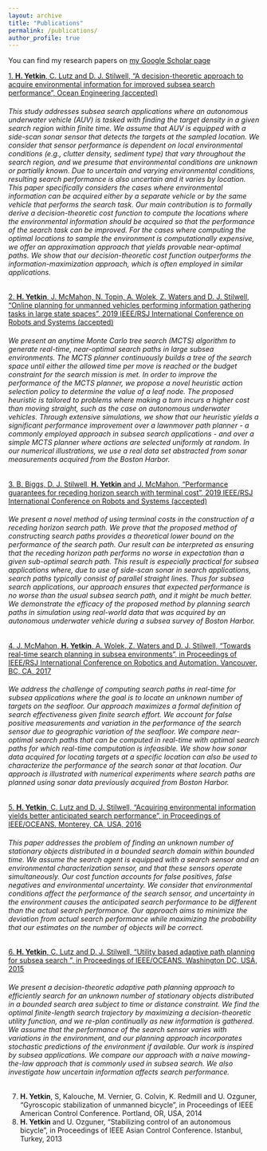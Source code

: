 ```yaml
---
layout: archive
title: "Publications"
permalink: /publications/
author_profile: true
---
```


You can find my research papers on [my Google Scholar page](https://scholar.google.com.tr/citations?user=vbfCyB0AAAAJ&hl=en&oi=ao)

[1. **H. Yetkin**, C. Lutz and D. J. Stilwell, “A decision-theoretic approach to acquire environmental information for improved subsea search performance”, Ocean Engineering (accepted)](https://www.sciencedirect.com/science/article/abs/pii/S0029801820303255)

###### This study addresses subsea search applications where an autonomous underwater vehicle (AUV) is tasked with finding the target density in a given search region within finite time. We assume that AUV is equipped with a side-scan sonar sensor that detects the targets at the sampled location. We consider that sensor performance is dependent on local environmental conditions (e.g., clutter density, sediment type) that vary throughout the search region, and we presume that environmental conditions are unknown or partially known. Due to uncertain and varying environmental conditions, resulting search performance is also uncertain and it varies by location. This paper specifically considers the cases where environmental information can be acquired either by a separate vehicle or by the same vehicle that performs the search task. Our main contribution is to formally derive a decision-theoretic cost function to compute the locations where the environmental information should be acquired so that the performance of the search task can be improved. For the cases where computing the optimal locations to sample the environment is computationally expensive, we offer an approximation approach that yields provable near-optimal paths. We show that our decision-theoretic cost function outperforms the information-maximization approach, which is often employed in similar applications.

[2. **H. Yetkin**, J. McMahon, N. Topin, A. Wolek, Z. Waters and D. J. Stilwell, “Online planning for unmanned vehicles performing information gathering tasks in large state spaces”, 2019 IEEE/RSJ International Conference on Robots and Systems (accepted)](https://ieeexplore.ieee.org/abstract/document/8967898)

###### We present an anytime Monte Carlo tree search (MCTS) algorithm to generate real-time, near-optimal search paths in large subsea environments. The MCTS planner continuously builds a tree of the search space until either the allowed time per move is reached or the budget constraint for the search mission is met. In order to improve the performance of the MCTS planner, we propose a novel heuristic action selection policy to determine the value of a leaf node. The proposed heuristic is tailored to problems where making a turn incurs a higher cost than moving straight, such as the case on autonomous underwater vehicles. Through extensive simulations, we show that our heuristic yields a significant performance improvement over a lawnmover path planner - a commonly employed approach in subsea search applications - and over a simple MCTS planner where actions are selected uniformly at random. In our numerical illustrations, we use a real data set abstracted from sonar measurements acquired from the Boston Harbor.

[3. B. Biggs, D. J. Stilwell, **H. Yetkin** and J. McMahon, “Performance guarantees for receding horizon search with terminal cost”, 2019 IEEE/RSJ International Conference on Robots and Systems (accepted)](https://ieeexplore.ieee.org/abstract/document/8968202)

###### We present a novel method of using terminal costs in the construction of a receding horizon search path. We prove that the proposed method of constructing search paths provides a theoretical lower bound on the performance of the search path. Our result can be interpreted as ensuring that the receding horizon path performs no worse in expectation than a given sub-optimal search path. This result is especially practical for subsea applications where, due to use of side-scan sonar in search applications, search paths typically consist of parallel straight lines. Thus for subsea search applications, our approach ensures that expected performance is no worse than the usual subsea search path, and it might be much better. We demonstrate the efficacy of the proposed method by planning search paths in simulation using real-world data that was acquired by an autonomous underwater vehicle during a subsea survey of Boston Harbor.

[4. J. McMahon, **H. Yetkin**, A. Wolek, Z. Waters and D. J. Stilwell, “Towards real-time search planning in subsea environments”, in 
Proceedings of IEEE/RSJ International Conference on Robotics and Automation. Vancouver, BC, CA, 2017](https://ieeexplore.ieee.org/abstract/document/8202142)

###### We address the challenge of computing search paths in real-time for subsea applications where the goal is to locate an unknown number of targets on the seafloor. Our approach maximizes a formal definition of search effectiveness given finite search effort. We account for false positive measurements and variation in the performance of the search sensor due to geographic variation of the seafloor. We compare near-optimal search paths that can be computed in real-time with optimal search paths for which real-time computation is infeasible. We show how sonar data acquired for locating targets at a specific location can also be used to characterize the performance of the search sonar at that location. Our approach is illustrated with numerical experiments where search paths are planned using sonar data previously acquired from Boston Harbor.

[5. **H. Yetkin**, C. Lutz and D. J. Stilwell, “Acquiring environmental information yields better anticipated search performance”, in Proceedings of IEEE/OCEANS. Monterey, CA, USA, 2016](https://ieeexplore.ieee.org/abstract/document/7761175)

###### This paper addresses the problem of finding an unknown number of stationary objects distributed in a bounded search domain within bounded time. We assume the search agent is equipped with a search sensor and an environmental characterization sensor, and that these sensors operate simultaneously. Our cost function accounts for false positives, false negatives and environmental uncertainty. We consider that environmental conditions affect the performance of the search sensor, and uncertainty in the environment causes the anticipated search performance to be different than the actual search performance. Our approach aims to minimize the deviation from actual search performance while maximizing the probability that our estimates on the number of objects will be correct.

[6. **H. Yetkin**, C. Lutz and D. J. Stilwell, “Utility based adaptive path planning for subsea search ”, in Proceedings of IEEE/OCEANS. Washington DC, USA, 2015](https://ieeexplore.ieee.org/abstract/document/7404367)

###### We present a decision-theoretic adaptive path planning approach to efficiently search for an unknown number of stationary objects distributed in a bounded search area subject to time or distance constraint. We find the optimal finite-length search trajectory by maximizing a decision-theoretic utility function, and we re-plan continually as new information is gathered. We assume that the performance of the search sensor varies with variations in the environment, and our planning approach incorporates stochastic predictions of the environment if available. Our work is inspired by subsea applications. We compare our approach with a naive mowing-the-law approach that is commonly used in subsea search. We also investigate how uncertain information affects search performance.

7. **H. Yetkin**, S, Kalouche, M. Vernier, G. Colvin, K. Redmill and U. Ozguner, “Gyroscopic stabilization of unmanned bicycle”, in Proceedings of IEEE American Control Conference. Portland, OR, USA, 2014
8. **H. Yetkin** and U. Ozguner, “Stabilizing control of an autonomous bicycle”, in Proceedings of IEEE Asian Control Conference. Istanbul, Turkey, 2013
